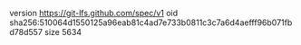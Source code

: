 version https://git-lfs.github.com/spec/v1
oid sha256:510064d1550125a96eab81c4ad7e733b0811c3c7a6d4aefff96b071fbd78d557
size 5634
